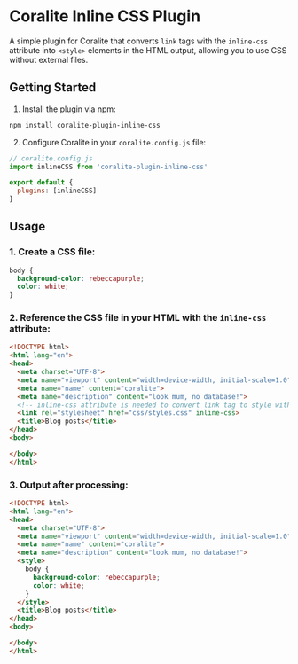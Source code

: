 # Coralite Inline CSS Plugin

A simple plugin for Coralite that converts `link` tags with the `inline-css` attribute into `<style>` elements in the HTML output, allowing you to use CSS without external files.

## Getting Started

1. Install the plugin via npm:
```bash
npm install coralite-plugin-inline-css
```

2. Configure Coralite in your `coralite.config.js` file:
```js
// coralite.config.js
import inlineCSS from 'coralite-plugin-inline-css'

export default {
  plugins: [inlineCSS]
}
```

## Usage

### 1. Create a CSS file:

```css
body {
  background-color: rebeccapurple;
  color: white;
}
```

### 2. Reference the CSS file in your HTML with the `inline-css` attribute:

```html
<!DOCTYPE html>
<html lang="en">
<head>
  <meta charset="UTF-8">
  <meta name="viewport" content="width=device-width, initial-scale=1.0">
  <meta name="name" content="coralite">
  <meta name="description" content="look mum, no database!">
  <!-- inline-css attribute is needed to convert link tag to style with inline css -->
  <link rel="stylesheet" href="css/styles.css" inline-css>
  <title>Blog posts</title>
</head>
<body>

</body>
</html>
```

### 3. Output after processing:

```html
<!DOCTYPE html>
<html lang="en">
<head>
  <meta charset="UTF-8">
  <meta name="viewport" content="width=device-width, initial-scale=1.0">
  <meta name="name" content="coralite">
  <meta name="description" content="look mum, no database!">
  <style>
    body {
      background-color: rebeccapurple;
      color: white;
    }
  </style>
  <title>Blog posts</title>
</head>
<body>

</body>
</html>
```
